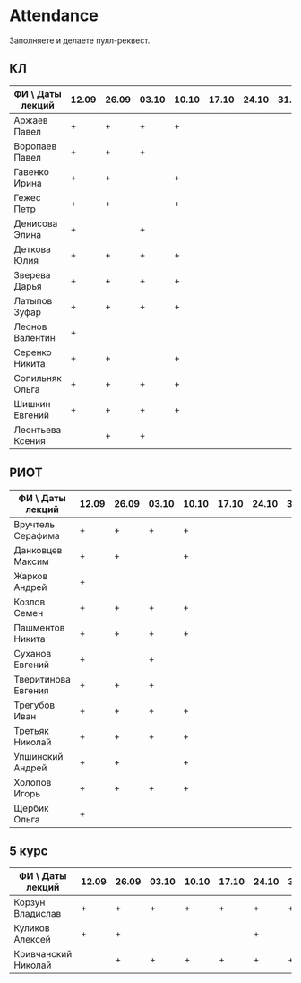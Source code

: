 # Attendance

Заполняете и делаете пулл-реквест.

## КЛ

| ФИ \ Даты лекций|12.09|26.09|03.10|10.10|17.10|24.10|31.10|07.11|14.11|21.11|28.11|05.12|12.12| Сумма |
|-----------------|-----|-----|-----|-----|-----|-----|-----|-----|-----|-----|-----|-----|-----|-------|
| Аржаев Павел    |  +  |  +  |  +  |  +  |     |     |     |     |     |     |     |     |     |   1   |
| Воропаев Павел  |  +  |  +  |  +  |     |     |     |     |     |     |     |     |     |     |   0   |
| Гавенко Ирина   |  +  |  +  |     |  +  |     |     |     |     |     |     |     |     |     |   0   |
| Гежес Петр      |  +  |  +  |     |  +  |     |     |     |     |     |     |     |     |     |   0   |
| Денисова Элина  |  +  |     |  +  |     |     |     |     |     |     |     |     |     |     |   0   |
| Деткова Юлия    |  +  |  +  |  +  |  +  |     |     |     |     |     |     |     |     |     |   0   |
| Зверева Дарья   |  +  |  +  |  +  |  +  |     |     |     |     |     |     |     |     |     |   0   |
| Латыпов Зуфар   |  +  |  +  |  +  |  +  |     |     |     |     |     |     |     |     |     |   0   |
| Леонов Валентин |  +  |     |     |     |     |     |     |     |     |     |     |     |     |   0   |
| Серенко Никита  |  +  |  +  |     |  +  |     |     |     |     |     |     |     |     |     |   0   |
| Сопильняк Ольга |  +  |  +  |  +  |  +  |     |     |     |     |     |     |     |     |     |   0   |
| Шишкин Евгений  |  +  |  +  |  +  |  +  |     |     |     |     |     |     |     |     |     |   0   |
| Леонтьева Ксения|     |  +  |  +  |     |     |     |     |     |     |     |     |     |     |   0   |


## РИОТ

| ФИ \ Даты лекций    |12.09|26.09|03.10|10.10|17.10|24.10|31.10|07.11|14.11|21.11|28.11|05.12|12.12| Сумма |
|---------------------|-----|-----|-----|-----|-----|-----|-----|-----|-----|-----|-----|-----|-----|-------|
| Вручтель Серафима   |  +  |  +  |  +  |  +  |     |     |     |     |     |     |     |     |     |   0   |
| Данковцев Максим    |  +  |  +  |     |  +  |     |     |     |     |     |     |     |     |     |   0   |
| Жарков Андрей       |  +  |     |     |     |     |     |     |     |     |     |     |     |     |   0   |
| Козлов Семен        |  +  |  +  |  +  |  +  |     |     |     |     |     |     |     |     |     |   0   |
| Пашментов Никита    |  +  |  +  |  +  |  +  |     |     |     |     |     |     |     |     |     |   0   |
| Суханов Евгений     |  +  |     |  +  |     |     |     |     |     |     |     |     |     |     |   0   |
| Тверитинова Евгения |  +  |  +  |  +  |     |     |     |     |     |     |     |     |     |     |   0   |
| Трегубов Иван       |  +  |  +  |  +  |  +  |     |     |     |     |     |     |     |     |     |   0   |
| Третьяк Николай     |  +  |  +  |  +  |  +  |     |     |     |     |     |     |     |     |     |   0   |
| Упшинский Андрей    |  +  |  +  |     |  +  |     |     |     |     |     |     |     |     |     |   0   |
| Холопов Игорь       |  +  |  +  |  +  |  +  |     |     |     |     |     |     |     |     |     |   0   |
| Щербик Ольга        |  +  |     |     |     |     |     |     |     |     |     |     |     |     |   0   |

## 5 курс

| ФИ \ Даты лекций    |12.09|26.09|03.10|10.10|17.10|24.10|31.10|07.11|14.11|21.11|28.11|05.12|12.12| Сумма |
|---------------------|-----|-----|-----|-----|-----|-----|-----|-----|-----|-----|-----|-----|-----|-------|
| Корзун Владислав    |  +  |  +  |  +  |  +  |  +  |  +  |  +  |     |     |     |     |     |     |   0   |
| Куликов Алексей     |  +  |  +  |     |     |     |  +  |     |     |     |     |     |     |     |   0   |
| Кривчанский Николай |     |  +  |  +  |  +  |  +  |  +  |  +  |     |     |     |     |     |     |   0   |

